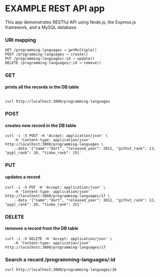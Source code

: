 
# EXAMPLE REST API app 

This app demonstrates RESTful API using Node.js, the Express.js framework, and a MySQL database.

### URI mapping 
```text
GET /programming-languages → getMultiple()
POST /programming-languages → create()
PUT /programming-languages/:id → update()
DELETE /programming-languages/:id → remove()
```

### GET
#### prints all the records in the DB table 
```shell

curl http://localhost:3000/programming-languages
```

### POST 
#### creates new record in the DB table
```shell
curl -i -X POST -H 'Accept: application/json' \
    -H 'Content-type: application/json' http://localhost:3000/programming-languages \
    --data '{"name":"dart", "released_year": 2011, "githut_rank": 13, "pypl_rank": 20, "tiobe_rank": 25}'
```

### PUT
#### updates a record 
```shell
curl -i -X PUT -H 'Accept: application/json' \
    -H 'Content-type: application/json' http://localhost:3000/programming-languages/17 \
    --data '{"name":"dart", "released_year": 2011, "githut_rank": 12, "pypl_rank": 20, "tiobe_rank": 25}'
```

### DELETE 
#### removes a record from the DB table
```shell
curl -i -X DELETE -H 'Accept: application/json' \
    -H 'Content-type: application/json' http://localhost:3000/programming-languages/17
```
### Search a record  /programming-languages/:id

```shell
curl http://localhost:3000/programming-languages/16
```
